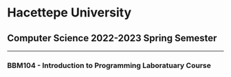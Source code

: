 # Hacettepe University

## Computer Science 2022-2023 Spring Semester

---

### BBM104 - Introduction to Programming Laboratuary Course

